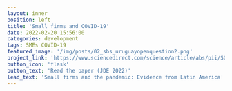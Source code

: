 ```yaml
---
layout: inner
position: left
title: 'Small firms and COVID-19'
date: 2022-02-20 15:56:00
categories: development
tags: SMEs COVID-19 
featured_image: '/img/posts/02_sbs_uruguayopenquestion2.png'
project_link: 'https://www.sciencedirect.com/science/article/abs/pii/S0304387821001358'
button_icon: 'flask'
button_text: 'Read the paper (JDE 2022)'
lead_text: 'Small firms and the pandemic: Evidence from Latin America'
---
```

